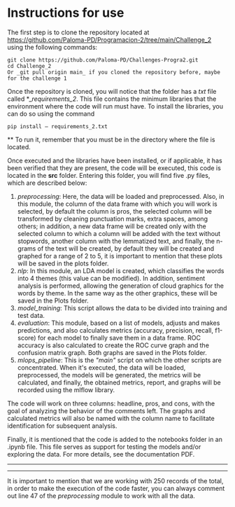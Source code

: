 # Instructions for use
The first step is to clone the repository located at https://github.com/Paloma-PD/Programacion-2/tree/main/Challenge_2 using the following commands:

    git clone https://github.com/Paloma-PD/Challenges-Progra2.git
    cd Challenge_2
    Or _git pull origin main_ if you cloned the repository before, maybe for the challenge 1

Once the repository is cloned, you will notice that the folder has a _txt_ file called *_*requirements_2*. This file contains the minimum libraries that the environment where the code will run must have. To install the libraries, you can do so using the command

    pip install – requirements_2.txt
** To run it, remember that you must be in the directory where the file is located.

Once executed and the libraries have been installed, or if applicable, it has been verified that they are present, the code will be executed, this code is located in the **src** folder. Entering this folder, you will find five .py files, which are described below:
1. _preprocessing_: Here, the data will be loaded and preprocessed. Also, in this module, the column of the data frame with which you will work is selected, by default the column is pros, the selected column will be transformed by cleaning punctuation marks, extra spaces, among others; in addition, a new data frame will be created only with the selected column to which a column will be added with the text without stopwords, another column with the lemmatized text, and finally, the n-grams of the text will be created, by default they will be created and graphed for a range of 2 to 5, it is important to mention that these plots will be saved in the plots folder.
2. _nlp_: In this module, an LDA model is created, which classifies the words into 4 themes (this value can be modified). In addition, sentiment analysis is performed, allowing the generation of cloud graphics for the words by theme. In the same way as the other graphics, these will be saved in the Plots folder.
3. _model_training_: This script allows the data to be divided into training and test data.
4. _evaluation_: This module, based on a list of models, adjusts and makes predictions, and also calculates metrics (accuracy, precision, recall, f1-score) for each model to finally save them in a data frame. ROC accuracy is also calculated to create the ROC curve graph and the confusion matrix graph. Both graphs are saved in the Plots folder.
5. _mlops_pipeline_: This is the *"main"* script on which the other scripts are concentrated. When it's executed, the data will be loaded, preprocessed, the models will be generated, the metrics will be calculated, and finally, the obtained metrics, report, and graphs will be recorded using the mlflow library.

The code will work on three columns: headline, pros, and cons, with the goal of analyzing the behavior of the comments left. The graphs and calculated metrics will also be named with the column name to facilitate identification for subsequent analysis.

Finally, it is mentioned that the code is added to the notebooks folder in an .ipynb file. This file serves as support for testing the models and/or exploring the data. For more details, see the documentation PDF.
******
******
 It is important to mention that we are working with 250 records of the total, in order to make the execution of the code faster, you can always comment out line 47 of the _preprocessing_ module to work with all the data.
